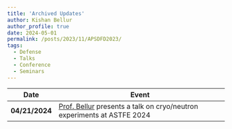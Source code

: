 ```yaml
---
title: 'Archived Updates'
author: Kishan Bellur
author_profile: true
date: 2024-05-01
permalink: /posts/2023/11/APSDFD2023/
tags:
  - Defense
  - Talks
  - Conference
  - Seminars
---
```



| **Date**       | **Event**                                                                                                                                                                                                                     |
|-----------------|-------------------------------------------------------------------------------------------------------------------------------------------------------------------------------------------------------------------------------|
| **04/21/2024** | [Prof. Bellur](https://kishanbellur.github.io/people/kishanbellur) presents a talk on cryo/neutron experiments at ASTFE 2024                                                                                         |

